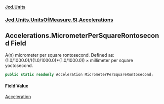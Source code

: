 #### [Jcd.Units](index.md 'index')
### [Jcd.Units.UnitsOfMeasure.SI](Jcd.Units.UnitsOfMeasure.SI.md 'Jcd.Units.UnitsOfMeasure.SI').[Accelerations](Accelerations.md 'Jcd.Units.UnitsOfMeasure.SI.Accelerations')

## Accelerations.MicrometerPerSquareRontosecond Field

A(n) micrometer per square rontosecond. Defined as: (1.0/1000.0)/((1.0/1000.0)*(1.0/1000.0)) × millimeter per square yoctosecond.

```csharp
public static readonly Acceleration MicrometerPerSquareRontosecond;
```

#### Field Value
[Acceleration](Acceleration.md 'Jcd.Units.UnitTypes.Acceleration')